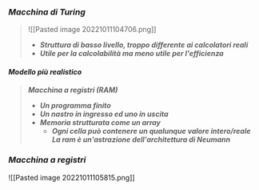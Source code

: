 ### *Macchina di Turing*
>![[Pasted image 20221011104706.png]]
>- ***Struttura di basso livello, troppo differente ai calcolatori reali***
>- ***Utile per la calcolabilità ma meno utile per l'efficienza***

#### *Modello più realistico*
>***Macchina a registri (RAM)***
>  - ***Un programma finito***
>  - ***Un nastro in ingresso ed uno in uscita***
>  - ***Memoria strutturata come un array***
> 	 - ***Ogni cella può contenere un qualunque valore intero/reale***
>***La ram è un'astrazione dell'architettura di Neumann***

### *Macchina a registri*
![[Pasted image 20221011105815.png]]
